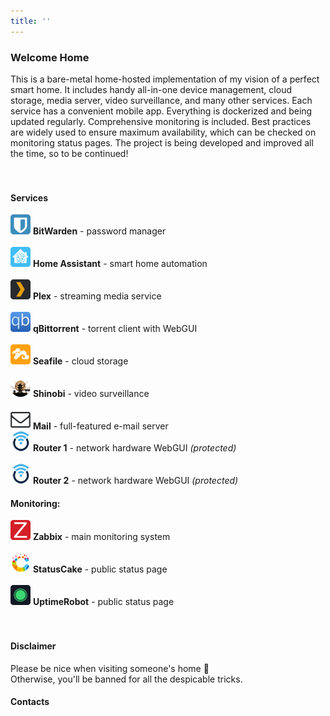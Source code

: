 ```yaml
---
title: ''
---
```

### Welcome Home
This is a bare-metal home-hosted implementation of my vision of a perfect smart home. It includes handy all-in-one device management, cloud storage, media server, video surveillance, and many other services. Each service has a convenient mobile app. Everything is dockerized and being updated regularly. Comprehensive monitoring is included.
Best practices are widely used to ensure maximum availability, which can be checked on monitoring status pages.
The project is being developed and improved all the time, so to be continued!
<br />
<br />
<br />
#### Services
![BitWarden](image/bitwarden.png) **BitWarden** - password manager\
\
![Home Assistant](image/home-assistant.png) **Home Assistant** - smart home automation\
\
![Plex](image/plex.png) **Plex** - streaming media service\
\
![qBittorrent](image/qbittorrent.png) **qBittorrent** - torrent client with WebGUI\
\
![Seafile](image/seafile.png) **Seafile** - cloud storage\
\
![Shinobi](image/shinobi.png) **Shinobi** - video surveillance\
\
![Mail](image/mail.png) **Mail** - full-featured e-mail server
\
![Router1](image/openwrt.png) **Router 1** - network hardware WebGUI *(protected)*\
\
![Router2](image/openwrt.png) **Router 2** - network hardware WebGUI *(protected)*

#### Monitoring:
![Zabbix](image/zabbix.png) **Zabbix** - main monitoring system\
\
![StatusCake](image/statuscake.png) **StatusCake** - public status page\
\
![UptimeRobot](image/uptimerobot.png) **UptimeRobot** - public status page
<br />
<br />
<br />
#### Disclaimer
Please be nice when visiting someone's home 🙂\
Otherwise, you'll be banned for all the despicable tricks.

#### Contacts